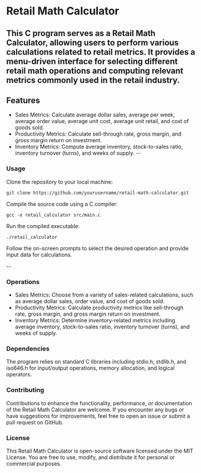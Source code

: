 # Retail Math Calculator

This C program serves as a Retail Math Calculator, allowing users to perform various calculations related to retail metrics. It provides a menu-driven interface for selecting different retail math operations and computing relevant metrics commonly used in the retail industry.
--
## Features
- Sales Metrics: Calculate average dollar sales, average per week, average order value, average unit cost, average unit retail, and cost of goods sold.
- Productivity Metrics: Calculate sell-through rate, gross margin, and gross margin return on investment.
- Inventory Metrics: Compute average inventory, stock-to-sales ratio, inventory turnover (turns), and weeks of supply.
--

### Usage

Clone the repository to your local machine:
```
git clone https://github.com/yourusername/retail-math-calculator.git
```
Compile the source code using a C compiler:
```
gcc -o retail_calculator src/main.c
```
Run the compiled executable:
```
./retail_calculator
```

Follow the on-screen prompts to select the desired operation and provide input data for calculations.

--

### Operations

- Sales Metrics: Choose from a variety of sales-related calculations, such as average dollar sales, order value, and cost of goods sold.
- Productivity Metrics: Calculate productivity metrics like sell-through rate, gross margin, and gross margin return on investment.
- Inventory Metrics: Determine inventory-related metrics including average inventory, stock-to-sales ratio, inventory turnover (turns), and weeks of supply.

### Dependencies
The program relies on standard C libraries including stdio.h, stdlib.h, and iso646.h for input/output operations, memory allocation, and logical operators.

### Contributing

Contributions to enhance the functionality, performance, or documentation of the Retail Math Calculator are welcome. If you encounter any bugs or have suggestions for improvements, feel free to open an issue or submit a pull request on GitHub.

### License

This Retail Math Calculator is open-source software licensed under the MIT License. You are free to use, modify, and distribute it for personal or commercial purposes.


